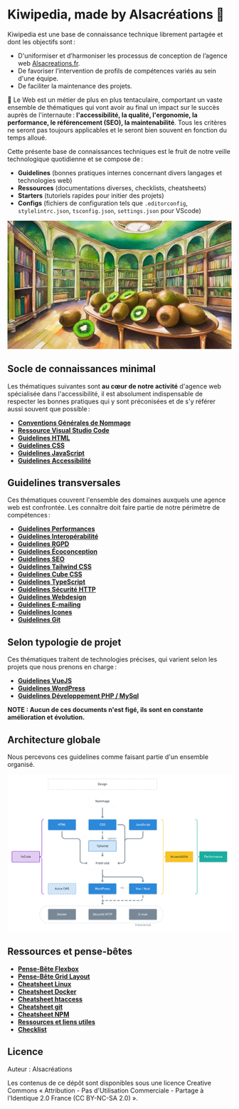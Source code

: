 # Kiwipedia, made by Alsacréations 🥝

Kiwipedia est une base de connaissance technique librement partagée et dont les objectifs sont&#8239;:

- D'uniformiser et d’harmoniser les processus de conception de l’agence web [Alsacreations.fr](https://www.alsacreations.fr/).
- De favoriser l’intervention de profils de compétences variés au sein d'une équipe.
- De faciliter la maintenance des projets.

💬 Le Web est un métier de plus en plus tentaculaire, comportant un vaste ensemble de thématiques qui vont avoir au final un impact sur le succès auprès de l'internaute&#8239;: **l'accessibilité, la qualité, l'ergonomie, la performance, le référencement (SEO), la maintenabilité**. Tous les critères ne seront pas toujours applicables et le seront bien souvent en fonction du temps alloué.

Cette présente base de connaissances techniques est le fruit de notre veille technologique quotidienne et se compose de&#8239;:

- **Guidelines** (bonnes pratiques internes concernant divers langages et technologies web)
- **Ressources** (documentations diverses, checklists, cheatsheets)
- **Starters** (tutoriels rapides pour initier des projets)
- **Configs** (fichiers de configuration tels que `.editorconfig`, `stylelintrc.json`, `tsconfig.json`, `settings.json` pour VScode)

![](images/kiwipedia-illust.jpg)

## Socle de connaissances minimal

Les thématiques suivantes sont **au c&oelig;ur de notre activité** d'agence web spécialisée dans l'accessibilité, il est absolument indispensable de respecter les bonnes pratiques qui y sont préconisées et de s'y référer aussi souvent que possible&#8239;:

- [**Conventions Générales de Nommage**](guidelines/naming-conventions.md)
- [**Ressource Visual Studio Code**](resources/vscode.md)
- [**Guidelines HTML**](guidelines/html.md)
- [**Guidelines CSS**](guidelines/css.md)
- [**Guidelines JavaScript**](guidelines/javascript.md)
- [**Guidelines Accessibilité**](guidelines/accessibility.md)
  
## Guidelines transversales

Ces thématiques couvrent l'ensemble des domaines auxquels une agence web est confrontée. Les connaître doit faire partie de notre périmètre de compétences&#8239;:

- [**Guidelines Performances**](guidelines/performances.md)
- [**Guidelines Interopérabilité**](guidelines/interoperabilite.md)
- [**Guidelines RGPD**](guidelines/rgpd.md)
- [**Guidelines Écoconception**](guidelines/ecoconception.md)
- [**Guidelines SEO**](guidelines/seo.md)
- [**Guidelines Tailwind CSS**](guidelines/tailwind.md)
- [**Guidelines Cube CSS**](guidelines/cubecss.md)
- [**Guidelines TypeScript**](guidelines/typescript.md)
- [**Guidelines Sécurité HTTP**](guidelines/http-security.md)
- [**Guidelines Webdesign**](guidelines/webdesign.md)
- [**Guidelines E-mailing**](guidelines/e-mailing.md)
- [**Guidelines Icones**](guidelines/icons.md)
- [**Guidelines Git**](guidelines/git.md)

## Selon typologie de projet

Ces thématiques traitent de technologies précises, qui varient selon les projets que nous prenons en charge&#8239;:

- [**Guidelines VueJS**](guidelines/vue.md)
- [**Guidelines WordPress**](guidelines/wordpress.md)
- [**Guidelines Développement PHP / MySql**](guidelines/php-mysql.md)

**NOTE : Aucun de ces documents n'est figé, ils sont en constante amélioration et évolution.**

## Architecture globale

Nous percevons ces guidelines comme faisant partie d'un ensemble organisé.

![Schéma global](images/schema-global.png)

## Ressources et pense-bêtes

- [**Pense-Bête Flexbox**](resources/flexbox-cheatsheet.png)
- [**Pense-Bête Grid Layout**](resources/grid-cheatsheet.png)
- [**Cheatsheet Linux**](resources/linux.md)
- [**Cheatsheet Docker**](resources/docker.md)
- [**Cheatsheet htaccess**](resources/htaccess.md)
- [**Cheatsheet git**](resources/git.md)
- [**Cheatsheet NPM**](resources/npm.md)
- [**Ressources et liens utiles**](resources/links.md)
- [**Checklist**](resources/checklist.md)

## Licence

Auteur : Alsacréations

Les contenus de ce dépôt sont disponibles sous une licence Creative Commons « Attribution - Pas d'Utilisation Commerciale - Partage à l'Identique 2.0 France (CC BY-NC-SA 2.0) ».
